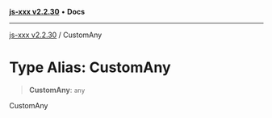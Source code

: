 [**js-xxx v2.2.30**](../README.md) • **Docs**

***

[js-xxx v2.2.30](../README.md) / CustomAny

# Type Alias: CustomAny

> **CustomAny**: `any`

CustomAny

